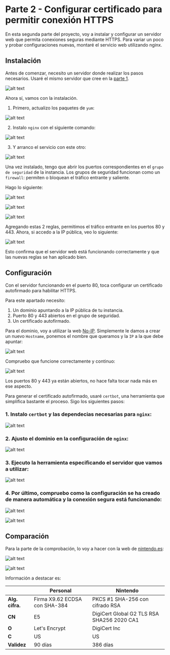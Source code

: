 # Parte 2 - Configurar certificado para permitir conexión HTTPS

En esta segunda parte del proyecto, voy a instalar y configurar un servidor web que permita conexiones seguras mediante HTTPS.
Para variar un poco y probar configuraciones nuevas, montaré el servicio web utilizando nginx.

## Instalación

Antes de comenzar, necesito un servidor donde realizar los pasos necesarios. Usaré el mismo servidor que cree en la [parte 1](./Parte1.md).

![alt text](../img/image.png)

Ahora sí, vamos con la instalación.

1. Primero, actualizo los paquetes de ``yum``:

![alt text](../img/image-1.png)

2. Instalo ``nginx`` con el siguiente comando:

![alt text](../img/image-2.png)

3. Y arranco el servicio con este otro:

![alt text](../img/image-3.png)

Una vez instalado, tengo que abrir los puertos correspondientes en el ``grupo de seguridad`` de la instancia. Los grupos de seguridad funcionan como un ``firewall``: permiten o bloquean el tráfico entrante y saliente.

Hago lo siguiente:

![alt text](../img/image-4.png)

![alt text](../img/image-5.png)

![alt text](../img/image-6.png)

Agregando estas 2 reglas, permitimos el tráfico entrante en los puertos 80 y 443.  Ahora, si accedo a la IP pública, veo lo siguiente:

![alt text](../img/image-7.png)

Esto confirma que el servidor web está funcionando correctamente y que las nuevas reglas se han aplicado bien.

## Configuración

Con el servidor funcionando en el puerto 80, toca configurar un certificado autofirmado para habilitar HTTPS.

Para este apartado necesito:

1. Un dominio apuntando a la IP pública de tu instancia.
2. Puerto 80 y 443 abiertos en el grupo de seguridad.
3. Un certificado autofirmado.

Para el dominio, voy a utilizar la web [No-IP](https://my.noip.com/). Simplemente le damos a crear un nuevo `Hostname`, ponemos el nombre que queramos y la `IP` a la que debe apuntar:

![alt text](../img/image-8.png)

Compruebo que funcione correctamente y continuo:

![alt text](../img/image/igual.gif)

Los puertos 80 y 443 ya están abiertos, no hace falta tocar nada más en ese aspecto.

Para generar el certificado autofirmado, usaré ``certbot``, una herramienta que simplifica bastante el proceso. Sigo los siguientes pasos:

### 1. Instalo `certbot` y las dependecias necesarias para `nginx`:

![alt text](../img/image-9.png)

### 2. Ajusto el dominio en la configuración de `nginx`:

![alt text](../img/image-11.png)

### 3. Ejecuto la herramienta especificando el servidor que vamos a utilizar:

![alt text](../img/image-10.png)

### 4. Por último, compruebo como la configuración se ha creado de manera automática y la conexión segura está funcionando:

![alt text](../img/image-12.png)

![alt text](../img/image-13.png)

## Comparación

Para la parte de la comprobación, lo voy a hacer con la web de [nintendo.es](https://www.nintendo.com/es-es/):

![alt text](../img/image-14.png)

![alt text](../img/image-15.png)

Información a destacar es:

|                 | Personal                      | Nintendo                                   |
| --------------- | ----------------------------- | ------------------------------------------ |
| **Alg. cifra.** | Firma X9.62 ECDSA con SHA-384 | PKCS #1 SHA-256 con cifrado RSA            |
| **CN**          | E5                            | DigiCert Global G2 TLS RSA SHA256 2020 CA1 |
| **O**           | Let's Encrypt                 | DigiCert Inc                               |
| **C**           | US                            | US                                         |
| **Validez**     | 90 días                       | 386 días                                   |
